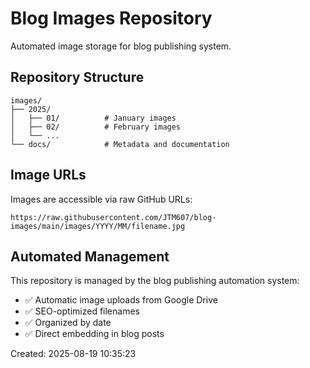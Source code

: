 # Blog Images Repository

Automated image storage for blog publishing system.

## Repository Structure

```
images/
├── 2025/
│   ├── 01/          # January images
│   ├── 02/          # February images
│   └── ...
└── docs/            # Metadata and documentation
```

## Image URLs

Images are accessible via raw GitHub URLs:
```
https://raw.githubusercontent.com/JTM607/blog-images/main/images/YYYY/MM/filename.jpg
```

## Automated Management

This repository is managed by the blog publishing automation system:
- ✅ Automatic image uploads from Google Drive
- ✅ SEO-optimized filenames  
- ✅ Organized by date
- ✅ Direct embedding in blog posts

Created: 2025-08-19 10:35:23
